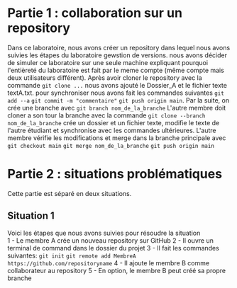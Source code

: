 # Partie 1 : collaboration sur un repository
Dans ce laboratoire, nous avons créer un repository dans lequel nous avons suivies les étapes du laboratoire gewstion de versions. nous avons décider de simuler ce laboratoire sur une seule machine expliquant pourquoi l'entièreté du laboratoire est fait par le meme compte (même compte mais deux utilisateurs différent). Après avoir cloner le repository avec la commande ``` git clone ... ``` nous avons ajouté le Dossier_A et le fichier texte textA.txt. pour synchroniser nous avons fait les commandes suivantes ``` git add --a ``` ``` git commit -m "commentaire" ``` ```git push origin main```. Par la suite, on crée une branche avec ```git branch nom_de_la_branche``` L'autre membre doit cloner a son tour la branche avec la commande ```git clone --branch nom_de_la_branche``` crée un dossier et un fichier texte, modifie le texte de l'autre étudiant et synchronise avec les commandes ultérieures. L'autre membre vérifie les modifications et merge dans la branche principale avec ```git checkout main``` ```git merge nom_de_la_branche``` ```git push origin main```

# Partie 2 : situations problématiques
Cette partie est séparé en deux situations.
## Situation 1
Voici les étapes que nous avons suivies pour résoudre la situation\
1 - Le membre A crée un nouveau repository sur GitHub
2 - Il ouvre un terminal de command dans le dossier du projet
3 - Il fait les commandes suivantes: 
	```git init```
	```git remote add MembreA https://github.com/repositoryname```
4 - Il ajoute le membre B comme collaborateur au repository
5 - En option, le membre B peut créé sa propre branche
